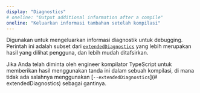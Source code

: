 ```yaml
---
display: "Diagnostics"
# oneline: "Output additional information after a compile"
oneline: "Keluarkan informasi tambahan setelah kompilasi"
---
```


<!-- Used to output diagnostic information for debugging. This command is a subset of [`extendedDiagnostics`](#extendedDiagnostics) which are more user-facing results, and easier to interpret. -->
Digunakan untuk mengeluarkan informasi diagnostik untuk debugging. Perintah ini adalah subset dari [`extendedDiagnostics`](#extendedDiagnostics) yang lebih merupakan hasil yang dilihat pengguna, dan lebih mudah ditafsirkan.

<!-- If you have been asked by a TypeScript compiler engineer to give the results using this flag in a compile, in which there is no harm in using [`--extendedDiagnostics`](#extendedDiagnostics) instead. -->
Jika Anda telah diminta oleh engineer kompilator TypeScript untuk memberikan hasil menggunakan tanda ini dalam sebuah kompilasi, di mana tidak ada salahnya menggunakan [`--extendedDiagnostics`](# extendedDiagnostics) sebagai gantinya.
